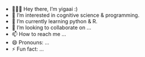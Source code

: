 - 👩🏻‍💻 Hey there, I’m yigaai :)
- 🧠 I’m interested in cognitive science & programming. 
- 🤖 I’m currently learning python & R. 
- 💞️ I’m looking to collaborate on ...
- 📫 How to reach me ...
- 😄 Pronouns: ...
- ⚡ Fun fact: ...

<!---
yigaai/yigaai is a ✨ special ✨ repository because its `README.md` (this file) appears on your GitHub profile.
You can  the Preview link to take a look at your changes.
--->

